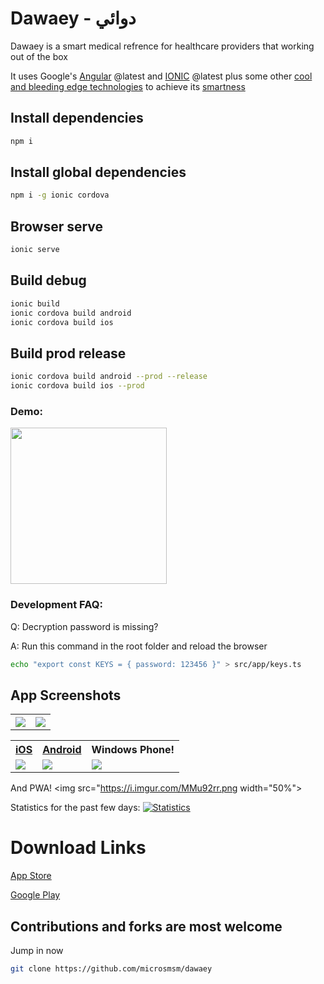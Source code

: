 # Dawaey - دوائي
Dawaey is a smart medical refrence for healthcare providers that working out of the box


It uses Google's [Angular](https://angular.io/) @latest and [IONIC](https://ionicframework.com/) @latest plus some other [cool and bleeding edge technologies](https://github.com/Microsmsm/Dawaey/network/dependencies) to achieve its [smartness](https://github.com/Microsmsm/Dawaey#app-screenshots)



## Install dependencies
```sh
npm i
```

## Install global dependencies
```sh
npm i -g ionic cordova
```


## Browser serve
```sh
ionic serve
```

## Build debug
```sh
ionic build
ionic cordova build android
ionic cordova build ios
```

## Build prod release
```sh
ionic cordova build android --prod --release
ionic cordova build ios --prod
```
### Demo:

<img src="https://j.gifs.com/VPn0AX.gif" width="250px">

### Development FAQ:

Q: Decryption password is missing?

A: Run this command in the root folder and reload the browser
```sh
echo "export const KEYS = { password: 123456 }" > src/app/keys.ts
```



## App Screenshots

<table>
  <tr>
    <th><img src="https://i.imgur.com/GwfGoPN.png" ></th>
    <th><img src="https://i.imgur.com/tj014Dj.png" ></th>
  </tr>
</table>




<table>
  <tr>
    <th>
    <a href="https://itunes.apple.com/us/app/dawaey-pro-%D8%AF%D9%88%D8%A7%D8%A6%D9%8A-%D8%A8%D8%B1%D9%88/id1251431168?ls=1&mt=8">iOS</a>
    </th>
<th>
<a href="https://play.google.com/store/apps/details?id=com.brilliantapp.dawaey">Android</a>
</th>
    <th>Windows Phone!</th>
  </tr>
  <tr>
    <td><img src="https://i.imgur.com/muBKYmo.png" ></td>
    <td><img src="https://i.imgur.com/IvStxqs.png" ></td>
    <td><img src="https://i.imgur.com/weON3AH.png"></td> 
</td>
  </tr>
</table>

And PWA!
<img src="https://i.imgur.com/MMu92rr.png width="50%">


Statistics for the past few days:
[![Statistics](https://i.imgur.com/LcyEatT.png)](https://www.f6s.com/dawaey)


# Download Links
[App Store](https://itunes.apple.com/us/app/dawaey-pro-%D8%AF%D9%88%D8%A7%D8%A6%D9%8A-%D8%A8%D8%B1%D9%88/id1251431168?ls=1&mt=8)


[Google Play](https://play.google.com/store/apps/details?id=com.brilliantapp.dawaey)


## Contributions and forks are most welcome

Jump in now 

```sh
git clone https://github.com/microsmsm/dawaey
```




